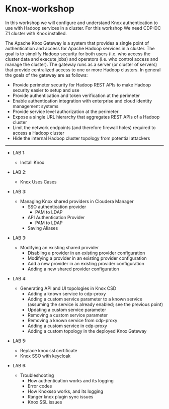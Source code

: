 # Knox-workshop

In this workshop we will configure and understand Knox authentication to use with Hadoop services in a cluster. For this workshop We need CDP-DC 7.1 cluster with Knox installed.

The Apache Knox Gateway is a system that provides a single point of authentication and access for Apache Hadoop services in a cluster. The goal is to simplify Hadoop security for both users (i.e. who access the cluster data and execute jobs) and operators (i.e. who control access and manage the cluster). The gateway runs as a server (or cluster of servers) that provide centralized access to one or more Hadoop clusters. In general the goals of the gateway are as follows:

 - Provide perimeter security for Hadoop REST APIs to make Hadoop security easier to setup and use
 - Provide authentication and token verification at the perimeter
 - Enable authentication integration with enterprise and cloud identity management systems
 - Provide service level authorization at the perimeter
 - Expose a single URL hierarchy that aggregates REST APIs of a Hadoop cluster
 - Limit the network endpoints (and therefore firewall holes) required to access a Hadoop cluster
 - Hide the internal Hadoop cluster topology from potential attackers

------------------------------------------------------------------------------------------------------------------------------


 - LAB 1:
   -  Install Knox

 - LAB 2: 
   -  Knox Uses Cases

 - LAB 3: 
   -  Managing Knox shared providers in Cloudera Manager
      -  SSO authentication provider
	        *  PAM to LDAP
      -  API Authentication Provider
	        *  PAM to LDAP
      -  Saving Aliases

 - LAB 3: 
   -  Modifying an existing shared provider
      -  Disabling a provider in an existing provider configuration
      -  Modifying a provider in an existing provider configuration
      -  Add a new provider in an existing provider configuration
      -  Adding a new shared provider configuration

 - LAB 4: 
   -  Generating API and UI topologies in Knox CSD
      -  Adding a known service to cdp-proxy
      -  Adding a custom service parameter to a known service (assuming the service is already enabled; see the previous point)
      -  Updating a custom service parameter
      -  Removing a custom service parameter
      -  Removing a known service from cdp-proxy
      -  Adding a custom service in cdp-proxy
      -  Adding a custom topology in the deployed Knox Gateway

 - LAB 5: 
   -  Replace knox ssl certificate
   -  Knox SSO with keycloak

 - LAB 6: 
   -  Troubleshooting
      -  How authentication works and its logging 
      -  Error codes
      -  How Knoxsso works, and its logging
      -  Ranger knox plugin sync issues
      -  Knox SSL issues
